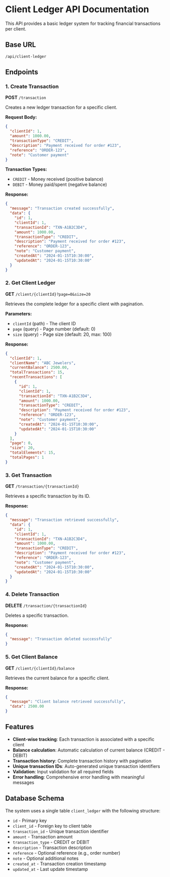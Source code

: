 # Client Ledger API Documentation

This API provides a basic ledger system for tracking financial transactions per client.

## Base URL
```
/api/client-ledger
```

## Endpoints

### 1. Create Transaction
**POST** `/transaction`

Creates a new ledger transaction for a specific client.

**Request Body:**
```json
{
  "clientId": 1,
  "amount": 1000.00,
  "transactionType": "CREDIT",
  "description": "Payment received for order #123",
  "reference": "ORDER-123",
  "note": "Customer payment"
}
```

**Transaction Types:**
- `CREDIT` - Money received (positive balance)
- `DEBIT` - Money paid/spent (negative balance)

**Response:**
```json
{
  "message": "Transaction created successfully",
  "data": {
    "id": 1,
    "clientId": 1,
    "transactionId": "TXN-A1B2C3D4",
    "amount": 1000.00,
    "transactionType": "CREDIT",
    "description": "Payment received for order #123",
    "reference": "ORDER-123",
    "note": "Customer payment",
    "createdAt": "2024-01-15T10:30:00",
    "updatedAt": "2024-01-15T10:30:00"
  }
}
```

### 2. Get Client Ledger
**GET** `/client/{clientId}?page=0&size=20`

Retrieves the complete ledger for a specific client with pagination.

**Parameters:**
- `clientId` (path) - The client ID
- `page` (query) - Page number (default: 0)
- `size` (query) - Page size (default: 20, max: 100)

**Response:**
```json
{
  "clientId": 1,
  "clientName": "ABC Jewelers",
  "currentBalance": 2500.00,
  "totalTransactions": 15,
  "recentTransactions": [
    {
      "id": 1,
      "clientId": 1,
      "transactionId": "TXN-A1B2C3D4",
      "amount": 1000.00,
      "transactionType": "CREDIT",
      "description": "Payment received for order #123",
      "reference": "ORDER-123",
      "note": "Customer payment",
      "createdAt": "2024-01-15T10:30:00",
      "updatedAt": "2024-01-15T10:30:00"
    }
  ],
  "page": 0,
  "size": 20,
  "totalElements": 15,
  "totalPages": 1
}
```

### 3. Get Transaction
**GET** `/transaction/{transactionId}`

Retrieves a specific transaction by its ID.

**Response:**
```json
{
  "message": "Transaction retrieved successfully",
  "data": {
    "id": 1,
    "clientId": 1,
    "transactionId": "TXN-A1B2C3D4",
    "amount": 1000.00,
    "transactionType": "CREDIT",
    "description": "Payment received for order #123",
    "reference": "ORDER-123",
    "note": "Customer payment",
    "createdAt": "2024-01-15T10:30:00",
    "updatedAt": "2024-01-15T10:30:00"
  }
}
```

### 4. Delete Transaction
**DELETE** `/transaction/{transactionId}`

Deletes a specific transaction.

**Response:**
```json
{
  "message": "Transaction deleted successfully"
}
```

### 5. Get Client Balance
**GET** `/client/{clientId}/balance`

Retrieves the current balance for a specific client.

**Response:**
```json
{
  "message": "Client balance retrieved successfully",
  "data": 2500.00
}
```

## Features

- **Client-wise tracking**: Each transaction is associated with a specific client
- **Balance calculation**: Automatic calculation of current balance (CREDIT - DEBIT)
- **Transaction history**: Complete transaction history with pagination
- **Unique transaction IDs**: Auto-generated unique transaction identifiers
- **Validation**: Input validation for all required fields
- **Error handling**: Comprehensive error handling with meaningful messages

## Database Schema

The system uses a single table `client_ledger` with the following structure:

- `id` - Primary key
- `client_id` - Foreign key to client table
- `transaction_id` - Unique transaction identifier
- `amount` - Transaction amount
- `transaction_type` - CREDIT or DEBIT
- `description` - Transaction description
- `reference` - Optional reference (e.g., order number)
- `note` - Optional additional notes
- `created_at` - Transaction creation timestamp
- `updated_at` - Last update timestamp
